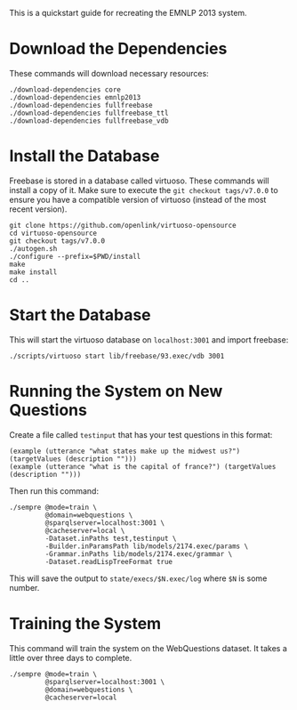 This is a quickstart guide for recreating the EMNLP 2013 system.

# Download the Dependencies

These commands will download necessary resources:

    ./download-dependencies core 
    ./download-dependencies emnlp2013 
    ./download-dependencies fullfreebase 
    ./download-dependencies fullfreebase_ttl 
    ./download-dependencies fullfreebase_vdb

# Install the Database

Freebase is stored in a database called virtuoso. These commands will 
install a copy of it. Make sure to execute the `git checkout tags/v7.0.0`
to ensure you have a compatible version of virtuoso (instead of the most 
recent version).

    git clone https://github.com/openlink/virtuoso-opensource
    cd virtuoso-opensource
    git checkout tags/v7.0.0
    ./autogen.sh
    ./configure --prefix=$PWD/install
    make
    make install
    cd ..

# Start the Database

This will start the virtuoso database on `localhost:3001` and import freebase:

    ./scripts/virtuoso start lib/freebase/93.exec/vdb 3001

# Running the System on New Questions

Create a file called `testinput` that has your test questions in this format:

    (example (utterance "what states make up the midwest us?") (targetValues (description "")))
    (example (utterance "what is the capital of france?") (targetValues (description "")))

Then run this command:

    ./sempre @mode=train \
             @domain=webquestions \
             @sparqlserver=localhost:3001 \
             @cacheserver=local \
             -Dataset.inPaths test,testinput \
             -Builder.inParamsPath lib/models/2174.exec/params \
             -Grammar.inPaths lib/models/2174.exec/grammar \
             -Dataset.readLispTreeFormat true

This will save the output to `state/execs/$N.exec/log` where `$N` is some 
number. 


# Training the System

This command will train the system on the WebQuestions dataset. It takes
a little over three days to complete.

    ./sempre @mode=train \
             @sparqlserver=localhost:3001 \
             @domain=webquestions \
             @cacheserver=local
